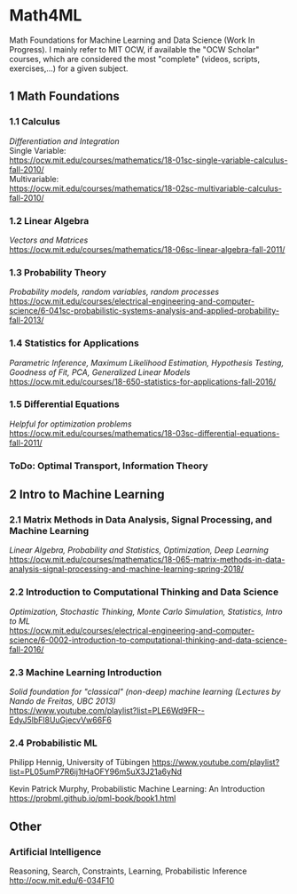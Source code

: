 # Math4ML
Math Foundations for Machine Learning and Data Science (Work In Progress). I mainly refer to MIT OCW, if available the "OCW Scholar" courses, which are considered the most "complete" (videos, scripts, exercises,...) for a given subject.

## 1 Math Foundations


### 1.1 Calculus
*Differentiation and Integration*  
Single Variable:  
https://ocw.mit.edu/courses/mathematics/18-01sc-single-variable-calculus-fall-2010/  
Multivariable:  
https://ocw.mit.edu/courses/mathematics/18-02sc-multivariable-calculus-fall-2010/  

### 1.2 Linear Algebra
*Vectors and Matrices*  
https://ocw.mit.edu/courses/mathematics/18-06sc-linear-algebra-fall-2011/

### 1.3 Probability Theory
*Probability models, random variables, random processes*  
https://ocw.mit.edu/courses/electrical-engineering-and-computer-science/6-041sc-probabilistic-systems-analysis-and-applied-probability-fall-2013/

### 1.4 Statistics for Applications
*Parametric Inference, Maximum Likelihood Estimation, Hypothesis Testing, Goodness of Fit, PCA, Generalized Linear Models*
https://ocw.mit.edu/courses/18-650-statistics-for-applications-fall-2016/

### 1.5 Differential Equations
*Helpful for optimization problems*  
https://ocw.mit.edu/courses/mathematics/18-03sc-differential-equations-fall-2011/

### ToDo: Optimal Transport, Information Theory  

## 2 Intro to Machine Learning

### 2.1 Matrix Methods in Data Analysis, Signal Processing, and Machine Learning
*Linear Algebra, Probability and Statistics, Optimization, Deep Learning*  
https://ocw.mit.edu/courses/mathematics/18-065-matrix-methods-in-data-analysis-signal-processing-and-machine-learning-spring-2018/

### 2.2 Introduction to Computational Thinking and Data Science
*Optimization, Stochastic Thinking, Monte Carlo Simulation, Statistics, Intro to ML*  
https://ocw.mit.edu/courses/electrical-engineering-and-computer-science/6-0002-introduction-to-computational-thinking-and-data-science-fall-2016/

### 2.3 Machine Learning Introduction
*Solid foundation for "classical" (non-deep) machine learning (Lectures by Nando de Freitas, UBC 2013)*  
https://www.youtube.com/playlist?list=PLE6Wd9FR--EdyJ5lbFl8UuGjecvVw66F6

### 2.4 Probabilistic ML
Philipp Hennig, University of Tübingen
https://www.youtube.com/playlist?list=PL05umP7R6ij1tHaOFY96m5uX3J21a6yNd

Kevin Patrick Murphy, Probabilistic Machine Learning: An Introduction
https://probml.github.io/pml-book/book1.html

## Other

### Artificial Intelligence
Reasoning, Search, Constraints, Learning, Probabilistic Inference
http://ocw.mit.edu/6-034F10
